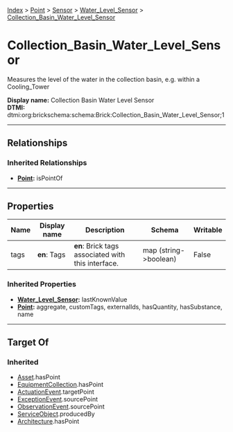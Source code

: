 [Index](../../../index.md) > [Point](../../Point.md) > [Sensor](../Sensor.md) > [Water_Level_Sensor](Water_Level_Sensor.md) > [Collection_Basin_Water_Level_Sensor](#)
# Collection_Basin_Water_Level_Sensor

Measures the level of the water in the collection basin, e.g. within a Cooling_Tower


**Display name:** Collection Basin Water Level Sensor<br />
**DTMI:** dtmi:org:brickschema:schema:Brick:Collection_Basin_Water_Level_Sensor;1

---

## Relationships

### Inherited Relationships
* **[Point](../../Point.md):** isPointOf

---

## Properties

|Name|Display name|Description|Schema|Writable|
|-|-|-|-|-|
|tags|**en**: Tags|**en**: Brick tags associated with this interface.|map (string->boolean)|False|
### Inherited Properties
* **[Water_Level_Sensor](Water_Level_Sensor.md):** lastKnownValue
* **[Point](../../Point.md):** aggregate, customTags, externalIds, hasQuantity, hasSubstance, name

---

## Target Of
### Inherited
* [Asset](../../../Asset/Asset.md).hasPoint
* [EquipmentCollection](../../../Collection/EquipmentCollection.md).hasPoint
* [ActuationEvent](../../../Event/PointEvent/ActuationEvent.md).targetPoint
* [ExceptionEvent](../../../Event/PointEvent/ExceptionEvent.md).sourcePoint
* [ObservationEvent](../../../Event/PointEvent/ObservationEvent.md).sourcePoint
* [ServiceObject](../../../Information/ServiceObject/ServiceObject.md).producedBy
* [Architecture](../../../Space/Architecture/Architecture.md).hasPoint
